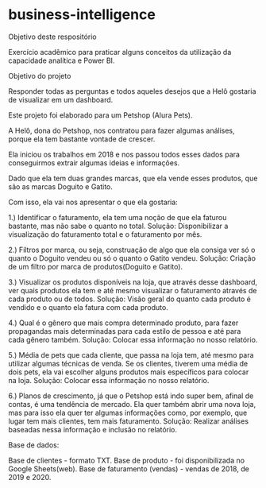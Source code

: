 # business-intelligence

Objetivo deste respositório

Exercício acadêmico para praticar alguns conceitos da utilização da capacidade analítica e Power BI.


Objetivo do projeto

Responder todas as perguntas e todos aqueles desejos que a Helô gostaria de visualizar em um dashboard.



Este projeto foi elaborado para um Petshop (Alura Pets).

A Helô, dona do Petshop, nos contratou para fazer algumas análises, porque ela tem bastante vontade de crescer.

Ela iniciou os trabalhos em 2018 e nos passou todos esses dados para conseguirmos extrair algumas ideias e informações. 

Dado que ela tem duas grandes marcas, que ela vende esses produtos, que são as marcas Doguito e Gatito. 

Com isso, ela vai nos apresentar o que ela gostaria:

1.) Identificar o faturamento, ela tem uma noção de que ela faturou bastante, mas não sabe o quanto no total.
	Solução: Disponibilizar a visualização do faturamento total e o faturamento por mês.

2.) Filtros por marca, ou seja, construação de algo que ela consiga ver só o quanto o Doguito vendeu ou só o quanto o Gatito vendeu.
	Solução: Criação de um filtro por marca de produtos(Doguito e Gatito).

3.) Visualizar os produtos disponíveis na loja, que através desse dashboard, ver quais produtos ela tem e até mesmo visualizar o faturamento através de cada produto ou de todos. 
	Solução: Visão geral do quanto cada produto é vendido e o quanto ela fatura com cada produto.

4.) Qual é o gênero que mais compra determinado produto, para fazer propagandas mais determinadas para cada estilo de pessoa e até para cada gênero também. 
	Solução: Colocar essa informação no nosso relatório.

5.) Média de pets que cada cliente, que passa na loja tem, até mesmo para utilizar algumas técnicas de venda. Se os clientes, tiverem uma média de dois pets, ela vai escolher alguns produtos mais específicos para colocar na loja.
	Solução: Colocar essa informação no nosso relatório.
	
6.) Planos de crescimento, já que o Petshop está indo super bem, afinal de contas, é uma tendência de mercado. Ela quer também abrir uma nova loja, mas para isso ela quer ter algumas informações como, por exemplo, que lugar tem mais clientes, tem mais faturamento. 
	Solução: Realizar análises baseadas nessa informação e inclusão no relatório.


Base de dados:

Base de clientes - formato TXT.
Base de produto - foi disponibilizada no Google Sheets(web).
Base de faturamento (vendas) - vendas de 2018, de 2019 e 2020.

